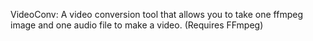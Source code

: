 VideoConv:
A video conversion tool that allows you to take one ffmpeg image and one audio file to make a video. (Requires FFmpeg)
